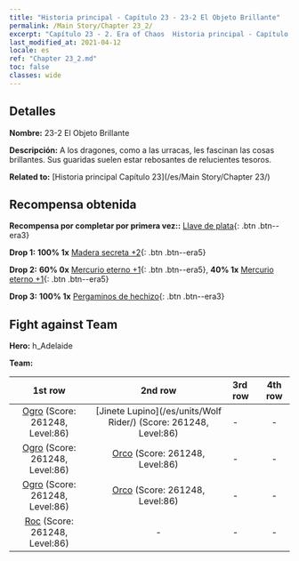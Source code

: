 ```yaml
---
title: "Historia principal - Capítulo 23 - 23-2 El Objeto Brillante"
permalink: /Main Story/Chapter 23_2/
excerpt: "Capítulo 23 - 2. Era of Chaos  Historia principal - Capítulo 23_2. 23-2 El Objeto Brillante"
last_modified_at: 2021-04-12
locale: es
ref: "Chapter 23_2.md"
toc: false
classes: wide
---
```


## Detalles

 **Nombre:** 23-2 El Objeto Brillante

 **Descripción:** A los dragones, como a las urracas, les fascinan las cosas brillantes. Sus guaridas suelen estar rebosantes de relucientes tesoros.

 **Related to:** [Historia principal Capítulo 23](/es/Main Story/Chapter 23/)

## Recompensa obtenida

 **Recompensa por completar por primera vez::** [Llave de plata](/es/Items/con_693/){: .btn .btn--era3}

 **Drop 1:** **100% 1x** [Madera secreta +2](/es/Items/mat_76/){: .btn .btn--era5}

 **Drop 2:** **60% 0x** [Mercurio eterno +1](/es/Items/mat_70/){: .btn .btn--era5}, **40% 1x** [Mercurio eterno +1](/es/Items/mat_70/){: .btn .btn--era5}

 **Drop 3:** **100% 1x** [Pergaminos de hechizo](/es/Items/con_694/){: .btn .btn--era3}


## Fight against Team
 **Hero:** h_Adelaide

 **Team:**


  | 1st row | 2nd row | 3rd row | 4th row |
  |:----:|:----:|:----|:----:|
  | [Ogro](/es/units/Ogre/) (Score: 261248, Level:86)  | [Jinete Lupino](/es/units/Wolf Rider/) (Score: 261248, Level:86)  | - | - |
  | [Ogro](/es/units/Ogre/) (Score: 261248, Level:86)  | [Orco](/es/units/Orc/) (Score: 261248, Level:86)  | - | - |
  | [Ogro](/es/units/Ogre/) (Score: 261248, Level:86)  | [Orco](/es/units/Orc/) (Score: 261248, Level:86)  | - | - |
  | [Roc](/es/units/Roc/) (Score: 261248, Level:86)  | - | - | - |


